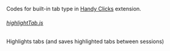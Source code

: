 Codes for built-in tab type in <a href="https://github.com/Infocatcher/Handy_Clicks">Handy Clicks</a> extension.

###### <a href="highlightTab.js">highlightTab.js</a>
Highlights tabs (and saves highlighted tabs between sessions)